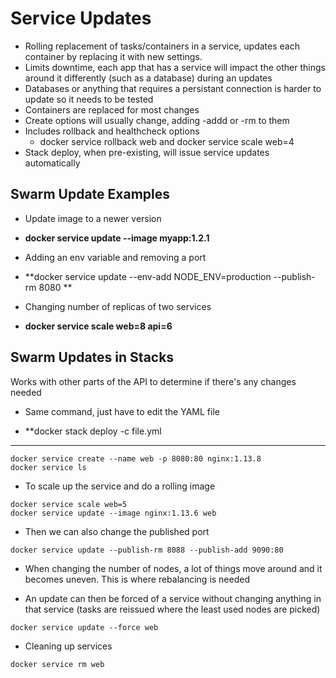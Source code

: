 # Service Updates 

- Rolling replacement of tasks/containers in a service, updates each container by replacing it with new settings.
- Limits downtime, each app that has a service will impact the other things around it differently (such as a database) during an updates
- Databases or anything that requires a persistant connection is harder to update so it needs to be tested
- Containers are replaced for most changes
- Create options will usually change, adding -addd or -rm to them 
- Includes rollback and healthcheck options 
	+ docker service rollback web and docker service scale web=4 
- Stack deploy, when pre-existing, will issue service updates automatically 

## Swarm Update Examples 

- Update image to a newer version 
 + **docker service update --image myapp:1.2.1 <servicename>**
 
- Adding an env variable and removing a port 
 + **docker service update --env-add NODE_ENV=production --publish-rm 8080 **
 
- Changing number of replicas of two services 
 + **docker service scale web=8 api=6**
 
## Swarm Updates in Stacks 

Works with other parts of the API to determine if there's any changes needed 

- Same command, just have to edit the YAML file
 + **docker stack deploy -c file.yml <stackname>
 
---



```
docker service create --name web -p 8080:80 nginx:1.13.8
docker service ls 

```
 
- To scale up the service and do a rolling image 

```
docker service scale web=5 
docker service update --image nginx:1.13.6 web 
```
 
- Then we can also change the published port 

```
docker service update --publish-rm 8088 --publish-add 9090:80
```

- When changing the number of nodes, a lot of things move around and it becomes uneven. This is where rebalancing is needed 
 + An update can then be forced of a service without changing anything in that service (tasks are reissued where the least used nodes are picked)
 ```
 docker service update --force web 
 ```
 
- Cleaning up services 
 
```
docker service rm web 
```